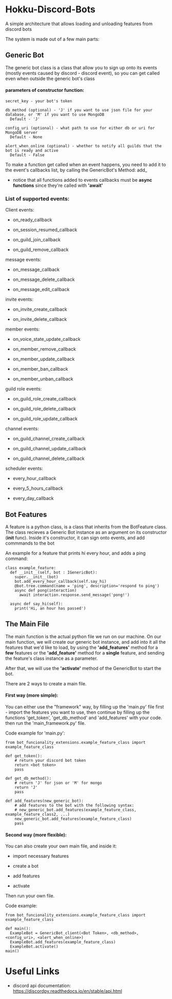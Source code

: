 # Hokku-Discord-Bots
A simple architecture that allows loading and unloading features from discord bots

The system is made out of a few main parts:

## Generic Bot

  The generic bot class is a class that allow you to sign up onto its events (mostly events caused by discord - discord event),
  so you can get called even when outside the generic bot's class
  
  #### parameters of constructor function:
  
    secret_key - your bot's token
    
    db_method (optional) - 'J' if you want to use json file for your database, or 'M' if you want to use MongoDB
      Default - 'J'
      
    config_uri (optional) - what path to use for either db or uri for MongoDB server
      Default - None
      
    alert_when_online (optional) - whether to notify all guilds that the bot is ready and active
      Default - False
    
  
  To make a function get called when an event happens, 
  you need to add it to the event's callbacks list, 
  by calling the GenericBot's Method:
      add_<name of event>
  * notice that all functions added to events callbacks must be **async functions** since they're called with **'await'** 
  
### List of supported events:

  Client events:

  * on_ready_callback

  * on_session_resumed_callback

  * on_guild_join_callback

  * on_guild_remove_callback

  message events:

  * on_message_callback

  * on_message_delete_callback

  * on_message_edit_callback

  invite events:

  * on_invite_create_callback

  * on_invite_delete_callback

  member events:

  * on_voice_state_update_callback

  * on_member_remove_callback

  * on_member_update_callback

  * on_member_ban_callback

  * on_member_unban_callback

  guild role events:

  * on_guild_role_create_callback

  * on_guild_role_delete_callback

  * on_guild_role_update_callback

  channel events:

  * on_guild_channel_create_callback

  * on_guild_channel_update_callback

  * on_guild_channel_delete_callback

  scheduler events:

  * every_hour_callback

  * every_5_hours_callback

  * every_day_callback
  
  
## Bot Features
  
  A feature is a python class, is a class that inherits from the BotFeature class.
  The class recieves a Generic Bot instance as an argument on its constructor (__init__ func).
  Inside it's constructor, it can sign onto events, and add commmands to the bot

  An example for a feature that prints hi every hour, and adds a ping command:
  
    class example_feature:
      def __init__(self, bot : IGenericBot):
        super.__init__(bot)
        bot.add_every_hour_callback(self.say_hi)
        @bot.tree.command(name = 'ping', description='respond to ping')
        async def pong(interaction)
          await interaction.response.send_message('pong!')

      async def say_hi(self):
        print('Hi, an hour has passed')
  
## The Main File 
  The main function is the actual python file we run on our machine.
  On our main function, we will create our generic bot instance, 
  and add into it all the features that we'd like to load, 
  by using the **'add_features'** method for a **few** features or the **'add_feature'** method for a **single** feature, 
  and sending the feature's class instance as a parameter.
  
  After that, we will use the **'activate'** method of the GenericBot to start the bot.
  
  There are 2 ways to create a main file.
  
  #### First way (more simple):
  
  You can either use the "framework" way, by filling up the 'main.py' file
  first - import the features you want to use, then continue by filling up the functions 'get_token', 'get_db_method' and 'add_features' with your code.
  then run the 'main_framework.py' file.
  
  Code example for 'main.py':
  
    from bot_funcionality_extensions.example_feature_class import example_feature_class

    def get_token():
        # return your discord bot token
        return <bot token>
        pass

    def get_db_method():
        # return 'J' for json or 'M' for mongo
        return 'J'
        pass

    def add_features(new_generic_bot):
        # add features to the bot with the following syntax:
        # new_generic_bot.add_features(example_feature_class, example_feature_class2, ...)
        new_generic_bot.add_features(example_feature_class)
        pass

  #### Second way (more flexible):
  
  You can also create your own main file, and inside it:
  
  * import necessary features
  
  * create a bot
  
  * add features
  
  * activate
  
  Then run your own file.
  
  Code example:
  
    from bot_funcionality_extensions.example_feature_class import example_feature_class
    
    def main():
      ExampleBot = GenericBot_client(<Bot Token>, <db_method>, <config_uri>, <alert_when_online>)
      ExampleBot.add_features(example_feature_class)
      ExampleBot.activate()
    main()
      
# Useful Links
* discord api documentation:
  https://discordpy.readthedocs.io/en/stable/api.html

